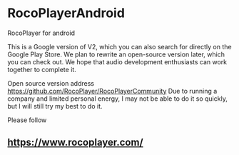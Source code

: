 # RocoPlayerAndroid
RocoPlayer for android

This is a Google version of V2, which you can also search for directly on the Google Play Store. We plan to rewrite an open-source version later, which you can check out. We hope that audio development enthusiasts can work together to complete it.

Open source version address https://github.com/RocoPlayer/RocoPlayerCommunity
Due to running a company and limited personal energy, I may not be able to do it so quickly, but I will still try my best to do it.

Please follow
## https://www.rocoplayer.com/
